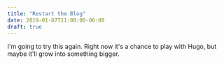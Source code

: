 ```yaml
---
title: "Restart the Blog"
date: 2019-01-07T11:00:00-06:00
draft: true
---
```


I'm going to try this again. Right now it's a chance to play with Hugo, but maybe it'll grow into something bigger.